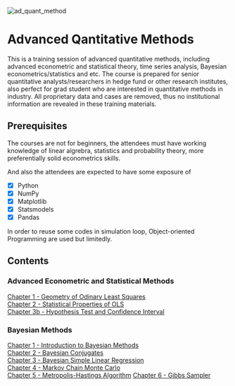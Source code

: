 ![ad_quant_method](https://user-images.githubusercontent.com/59842360/160185823-72458d97-1d84-4237-8792-bd53400aed2c.jpg)

# Advanced Qantitative Methods
This is a training session of advanced quantitative methods, including advanced econometric and statistical theory, time series analysis, Bayesian econometrics/statistics and etc. The course is prepared for senior quantitative analysts/researchers in hedge fund or other research institutes,  also perfect for grad student who are interested in quantitative methods in industry. All proprietary data and cases are removed, thus no institutional information are revealed in these training materials. 

## Prerequisites
The courses are not for beginners, the attendees must have working knowledge of linear algrebra, statistics and probability theory, more preferentially solid econometrics skills.

And also the attendees are expected to have some exposure of

- [x] Python
- [x] NumPy
- [x] Matplotlib
- [x] Statsmodels
- [x] Pandas

In order to reuse some codes in simulation loop, Object-oriented Programming are used but limitedly. 

## Contents
### Advanced Econometric and Statistical Methods<br>
[Chapter 1 - Geometry of Odinary Least Squares](https://nbviewer.org/github/MacroAnalyst/Advanced_Quantitative_Methods/blob/main/Chapter%201%20-%20Geometry%20of%20Ordinary%20Least%20Squares.ipynb)<br>
[Chapter 2 - Statistical Properties of OLS](https://github.com/MacroAnalyst/Advanced_Quantitative_Methods/blob/main/Chapter%202%20-%20Statistical%20Properties%20of%20OLS.ipynb)<br>
[Chapter 3b - Hypothesis Test and Confidence Interval](https://nbviewer.org/github/MacroAnalyst/Advanced_Quantitative_Methods/blob/main/Chapter%203%20-%20Hypothesis%20Test%20and%20Confidence%20Interval.ipynb)<br>

### Bayesian Methods
[Chapter 1 - Introduction to Bayesian Methods]()<br>
[Chapter 2 - Bayesian Conjugates](https://nbviewer.org/github/MacroAnalyst/Advanced_Quantitative_Methods/blob/main/Chapter%202%20-%20%20Bayesian%20Conjugates.ipynb)<br>
[Chapter 3 - Bayesian Simple Linear Regression](https://nbviewer.org/github/MacroAnalyst/Advanced_Quantitative_Methods/blob/main/Chapter%203%20-%20Bayesian%20Simple%20Linear%20Regression.ipynb)<br>
[Chapter 4 - Markov Chain Monte Carlo](https://nbviewer.org/github/MacroAnalyst/Advanced_Quantitative_Methods/blob/main/Chapter%204%20-%20Markov%20Chain%20Monte%20Carlo.ipynb)<br>
[Chapter 5 - Metropolis-Hastings Algorithm](https://nbviewer.org/github/MacroAnalyst/Advanced_Quantitative_Methods/blob/main/Chapter%205%20-%20Metropolis-Hastings%20Algorithm.ipynb)
[Chapter 6 - Gibbs Sampler](https://nbviewer.org/github/MacroAnalyst/Advanced_Quantitative_Methods/blob/main/Chapter%206%20-%20Gibbs%20Sampler.ipynb)
